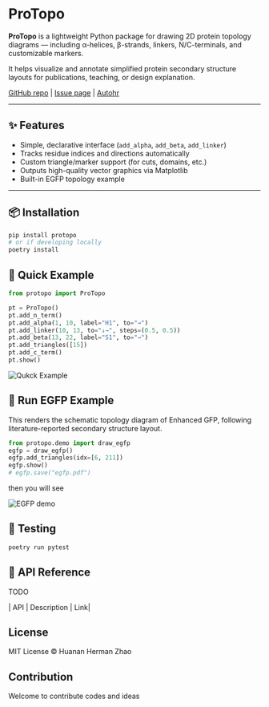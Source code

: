# ProTopo

**ProTopo** is a lightweight Python package for drawing 2D protein topology diagrams — including α-helices, β-strands, linkers, N/C-terminals, and customizable markers.

It helps visualize and annotate simplified protein secondary structure layouts for publications, teaching, or design explanation.

[GitHub repo](https://github.com/hermanzhaozzzz/ProTopo) | [Issue page](https://github.com/hermanzhaozzzz/ProTopo/issues) | [Autohr](https://github.com/hermanzhaozzzz)

---

## ✨ Features

- Simple, declarative interface (`add_alpha`, `add_beta`, `add_linker`)
- Tracks residue indices and directions automatically
- Custom triangle/marker support (for cuts, domains, etc.)
- Outputs high-quality vector graphics via Matplotlib
- Built-in EGFP topology example

---

## 📦 Installation

```bash
pip install protopo
# or if developing locally
poetry install
```

## 🚀 Quick Example

```python
from protopo import ProTopo

pt = ProTopo()
pt.add_n_term()
pt.add_alpha(1, 10, label="H1", to="→")
pt.add_linker(10, 13, to="↓→", steps=(0.5, 0.5))
pt.add_beta(13, 22, label="S1", to="→")
pt.add_triangles([15])
pt.add_c_term()
pt.show()
```

![Qukck Example](resources/plot_demo_quickstart.png)

## 🧪 Run EGFP Example

This renders the schematic topology diagram of Enhanced GFP, following literature-reported secondary structure layout.

```python
from protopo.demo import draw_egfp
egfp = draw_egfp()
egfp.add_triangles(idx=[6, 211])
egfp.show()
# egfp.save("egfp.pdf")
```

then you will see

![EGFP demo](resources/plot_demo_egfp.png)

## 🧪 Testing

```bash
poetry run pytest
```

## 🧬 API Reference

TODO

| API | Description | Link|

## License

MIT License © Huanan Herman Zhao

## Contribution

Welcome to contribute codes and ideas
